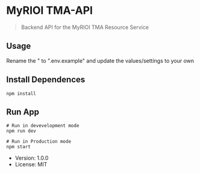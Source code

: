 # MyRIOI TMA-API

> Backend API for the MyRIOI TMA Resource Service 

## Usage

Rename the " to ".env.example" and update the values/settings to your own

## Install Dependences
```
npm install
```
## Run App
```
# Run in devevelopment mode
npm run dev

# Run in Production mode
npm start
```

- Version: 1.0.0
- License: MIT
